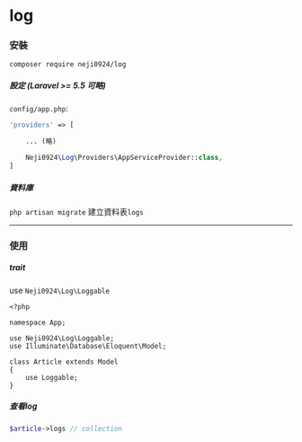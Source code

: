 # log

### 安裝

`composer require neji0924/log`

##### 設定 (Laravel >= 5.5 可略)

`config/app.php`:

```php
'providers' => [

    ... (略)

    Neji0924\Log\Providers\AppServiceProvider::class,
]
```

##### 資料庫

`php artisan migrate` 建立資料表`logs`

---

### 使用

##### trait

use `Neji0924\Log\Loggable`

```
<?php

namespace App;

use Neji0924\Log\Loggable;
use Illuminate\Database\Eloquent\Model;

class Article extends Model
{
    use Loggable;
}

```

##### 查看log

``` php
$article->logs // collection
```